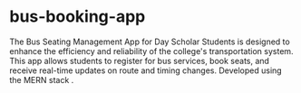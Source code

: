 # bus-booking-app
The Bus Seating Management App for Day Scholar Students is designed to enhance the efficiency and reliability of the college's transportation system. This app allows students to register for bus services, book seats, and receive real-time updates on route and timing changes. Developed using the MERN stack .
